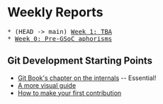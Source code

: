 # Weekly Reports

<pre>
* (HEAD -> main) <a href="">Week 1: TBA</a>
* <a href="/week0">Week 0: Pre-GSoC aphorisms</a>
</pre>

## Git Development Starting Points

- [Git Book's chapter on the internals](https://git-scm.com/book/en/v2/Git-Internals-Plumbing-and-Porcelain) -- Essential!
- [A more visual guide](https://codewords.recurse.com/issues/two/git-from-the-inside-out)
- [How to make your first contribution](https://git-scm.com/docs/MyFirstContribution)
